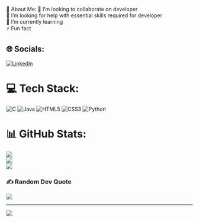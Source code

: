 💫 About Me:
👯 I’m looking to collaborate on developer<br>🤝 I’m looking for help with essential skills required for developer<br>🌱 I’m currently learning<br>⚡ Fun fact


## 🌐 Socials:
[![LinkedIn](https://img.shields.io/badge/LinkedIn-%230077B5.svg?logo=linkedin&logoColor=white)](https://linkedin.com/in/abinash-s-87773a206) 

# 💻 Tech Stack:
![C](https://img.shields.io/badge/c-%2300599C.svg?style=for-the-badge&logo=c&logoColor=white) ![Java](https://img.shields.io/badge/java-%23ED8B00.svg?style=for-the-badge&logo=java&logoColor=white) ![HTML5](https://img.shields.io/badge/html5-%23E34F26.svg?style=for-the-badge&logo=html5&logoColor=white) ![CSS3](https://img.shields.io/badge/css3-%231572B6.svg?style=for-the-badge&logo=css3&logoColor=white) ![Python](https://img.shields.io/badge/python-3670A0?style=for-the-badge&logo=python&logoColor=ffdd54)
# 📊 GitHub Stats:
![](https://github-readme-stats.vercel.app/api?username=xMr-Robot&theme=dark&hide_border=false&include_all_commits=false&count_private=false)<br/>
![](https://github-readme-streak-stats.herokuapp.com/?user=xMr-Robot&theme=dark&hide_border=false)<br/>
![](https://github-readme-stats.vercel.app/api/top-langs/?username=xMr-Robot&theme=dark&hide_border=false&include_all_commits=false&count_private=false&layout=compact)

### ✍️ Random Dev Quote
![](https://quotes-github-readme.vercel.app/api?type=horizontal&theme=radical)

---
[![](https://visitcount.itsvg.in/api?id=xMr-Robot&icon=0&color=0)](https://visitcount.itsvg.in)

<!-- Proudly created with GPRM ( https://gprm.itsvg.in ) -->
